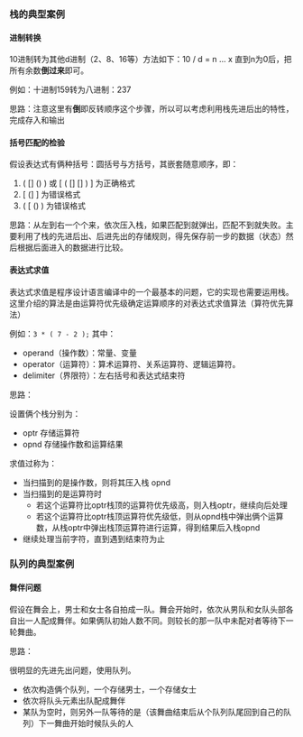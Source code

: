 ### 栈的典型案例

#### 进制转换

10进制转为其他d进制（2、8、16等）方法如下：10 / d = n ... x 直到n为0后，把所有余数**倒过来**即可。

例如：十进制159转为八进制：237

思路：注意这里有**倒**即反转顺序这个步骤，所以可以考虑利用栈先进后出的特性，完成存入和输出

#### 括号匹配的检验

假设表达式有俩种括号：圆括号与方括号，其嵌套随意顺序，即：

1. ( [] () ) 或 [ ( [] [] ) ] 为正确格式
2. [ (] ] 为错误格式
3. ( [ () ) 为错误格式

思路：从左到右一个个来，依次压入栈，如果匹配到就弹出，匹配不到就失败。主要利用了栈的先进后出、后进先出的存储规则，得先保存前一步的数据（状态）然后根据后面进入的数据进行比较。

#### 表达式求值

表达式求值是程序设计语言编译中的一个最基本的问题，它的实现也需要运用栈。这里介绍的算法是由运算符优先级确定运算顺序的对表达式求值算法（算符优先算法）

例如：`3 * ( 7 - 2 );` 其中：

- operand（操作数）：常量、变量
- operator（运算符）：算术运算符、关系运算符、逻辑运算符。
- delimiter（界限符）：左右括号和表达式结束符

思路：

设置俩个栈分别为：

- optr 存储运算符
- opnd 存储操作数和运算结果

求值过称为：

- 当扫描到的是操作数，则将其压入栈 opnd
- 当扫描到的是运算符时
  - 若这个运算符比optr栈顶的运算符优先级高，则入栈optr，继续向后处理
  - 若这个运算符比optr栈顶运算符优先级低，则从opnd栈中弹出俩个运算数，从栈optr中弹出栈顶运算符进行运算，得到结果后入栈opnd
- 继续处理当前字符，直到遇到结束符为止

### 队列的典型案例

#### 舞伴问题

假设在舞会上，男士和女士各自拍成一队。舞会开始时，依次从男队和女队头部各自出一人配成舞伴。如果俩队初始人数不同。则较长的那一队中未配对者等待下一轮舞曲。

思路：

很明显的先进先出问题，使用队列。

- 依次构造俩个队列，一个存储男士，一个存储女士
- 依次将队头元素出队配成舞伴
- 某队为空时，则另外一队等待的是（该舞曲结束后从个队列队尾回到自己的队列）下一舞曲开始时候队头的人

